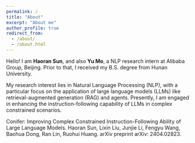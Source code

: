 ```yaml
---
permalink: /
title: "About"
excerpt: "About me"
author_profile: true
redirect_from: 
  - /about/
  - /about.html
---
```


Hello! I am **Haoran Sun**, and also **Yu Mo**, a NLP research intern at Alibaba Group, Beijing. Prior to that, I received my B.S. degree from Hunan University.

My research interest lies in Natural Language Processing (NLP), with a particular focus on the application of large language models (LLMs) like retrieval-augmented generation (RAG) and agents. Presently, I am engaged in enhancing the instruction-following capability of LLMs in complex constrained scenarios. 

Conifer: Improving Complex Constrained Instruction-Following Ability of Large Language Models. Haoran Sun, Lixin Liu, Junjie Li, Fengyu Wang, Baohua Dong, Ran Lin, Ruohui Huang. arXiv preprint arXiv: 2404.02823.
